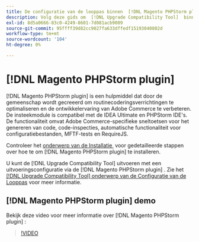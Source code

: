 ```yaml
---
title: De configuratie van de looppas binnen  [!DNL Magento PHPStorm plugin]
description: Volg deze gids om  [!DNL Upgrade Compatibility Tool]  binnen  [!DNL Magento PHPStorm plugin] te gebruiken.
exl-id: 8d5a0666-83c0-4249-8601-7d081acb9009
source-git-commit: 95ffff39d82cc9027fa633dffedf15193040802d
workflow-type: tm+mt
source-wordcount: '104'
ht-degree: 0%

---
```


# [!DNL Magento PHPStorm plugin]

[!DNL Magento PHPStorm plugin] is een hulpmiddel dat door de gemeenschap wordt gecreeerd om routinecoderingsverrichtingen te optimaliseren en de ontwikkelervaring van Adobe Commerce te verbeteren. De insteekmodule is compatibel met de IDEA Ultimate en PHPStorm IDE&#39;s. De functionaliteit omvat Adobe Commerce-specifieke sneltoetsen voor het genereren van code, code-inspecties, automatische functionaliteit voor configuratiebestanden, MFTF-tests en RequireJS.

Controleer het [&#x200B; onderwerp van de Installatie &#x200B;](https://developer.adobe.com/commerce/php/best-practices/phpstorm/install/) voor gedetailleerde stappen over hoe te om [!DNL Magento PHPStorm plugin] te installeren.

U kunt de [!DNL Upgrade Compatibility Tool] uitvoeren met een uitvoeringsconfiguratie via de [!DNL Magento PHPStorm plugin] . Zie het [[!DNL Upgrade Compatibility Tool]  onderwerp van de Configuratie van de Looppas &#x200B;](https://developer.adobe.com/commerce/php/best-practices/phpstorm/run-configuration/) voor meer informatie.

## [!DNL Magento PHPStorm plugin] demo

Bekijk deze video voor meer informatie over [!DNL Magento PHPStorm plugin] :

>[!VIDEO](https://video.tv.adobe.com/v/340150?quality=12)
